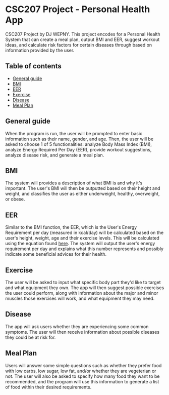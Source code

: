 # CSC207 Project - Personal Health App

CSC207 Project by DJ WEPNY. This project encodes for a Personal Health System that can create a meal plan, output BMI and EER, suggest workout ideas,
and calculate risk factors for certain diseases through based on information provided by the user.

## Table of contents
* [General guide](#general-guide)
* [BMI](#bmi)
* [EER](#eer)
* [Exercise](#exercise)
* [Disease](#disease)
* [Meal Plan](#meal-plan)

## General guide
When the program is run, the user will be prompted to enter basic information such as their name, gender, and age. 
Then, the user will be asked to choose 1 of 5 functionalities: analyze Body Mass Index (BMI), 
analyze Energy Required Per Day (EER), provide workout suggestions, analyze disease risk, and generate a meal plan.

## BMI
The system will provides a description of what BMI is and why it's important. The user's BMI will then be outputted based on
their height and weight, and classifies the user as either underweight, healthy, overweight, or obese.

## EER
Similar to the BMI function, the EER, which is the User's Energy Requirement per day (measured in kcal/day) will be calculated based on the user's height, weight, age and their exercise levels. This will be calculated using the equation 
found [here](https://www.ncbi.nlm.nih.gov/pmc/articles/PMC1784117/). The system will output the user's energy requirement per day and explains what this number represents and possibly indicate some beneficial advices for their health.

## Exercise
The user will be asked to input what specific body part they'd like to target and
what equipment they own. The app will then suggest possible exercises the user could perform, along with information
about the major and minor muscles those exercises will work, and what equipment they may need.

## Disease
The app will ask users whether they are experiencing some common symptoms. The user will then receive information
about possible diseases they could be at risk for.

## Meal Plan
Users will answer some simple questions such as whether they prefer food with low carbs, low sugar, low fat, and/or whether they are vegeterian or not.
The user will also be asked to specify how many food they want to be recommended, and the program will use this information to generate a list of food within their desired requirements.
